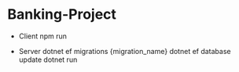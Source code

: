 # Banking-Project
- Client 
  npm run
  
- Server
  dotnet ef migrations {migration_name}
  dotnet ef database update
  dotnet run
